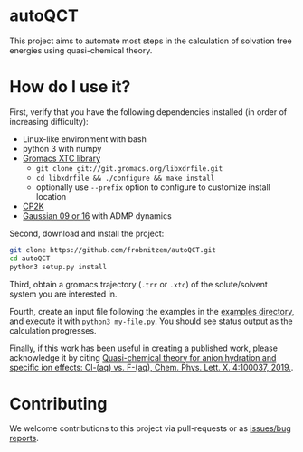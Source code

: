 # autoQCT <!--![Build Status][build] ![Documentation Status][docs]-->

This project aims to automate most steps in the calculation
of solvation free energies using quasi-chemical theory.

# How do I use it?

First, verify that you have the following dependencies installed
(in order of increasing difficulty):

* Linux-like environment with bash
* python 3 with numpy
* [Gromacs XTC library][3]
  - `git clone git://git.gromacs.org/libxdrfile.git`
  - `cd libxdrfile && ./configure && make install`
  - optionally use `--prefix` option to configure to customize install location
* [CP2K](https://www.cp2k.org)
* [Gaussian 09 or 16](https://gaussian.com) with ADMP dynamics

Second, download and install the project:

```bash
git clone https://github.com/frobnitzem/autoQCT.git
cd autoQCT
python3 setup.py install
```

Third, obtain a gromacs trajectory (`.trr` or `.xtc`) of the
solute/solvent system you are interested in. 

Fourth, create an input file following the examples in
the [examples directory][2], and execute it with `python3 my-file.py`.
You should see status output as the calculation progresses.

Finally, if this work has been useful in creating a published work,
please acknowledge it by citing [Quasi-chemical theory for anion hydration and specific ion effects: Cl-(aq) vs. F-(aq), Chem. Phys. Lett. X. 4:100037, 2019.][1].

# Contributing

We welcome contributions to this project via pull-requests or
as [issues/bug reports](https://github.com/frobnitzem/autoQCT/issues/new).

[1]: https://doi.org/10.1016/j.cpletx.2019.100037
[2]: https://github.com/frobnitzem/autoQCT/blob/master/examples
[3]: http://www.gromacs.org/Developer_Zone/Programming_Guide/XTC_Library

<!--
[build]: https://travis-ci.org/frobnitzem/autoqct.svg?branch=develop
[docs]: https://readthedocs.org/projects/autoqct/badge/?version=latest
-->

